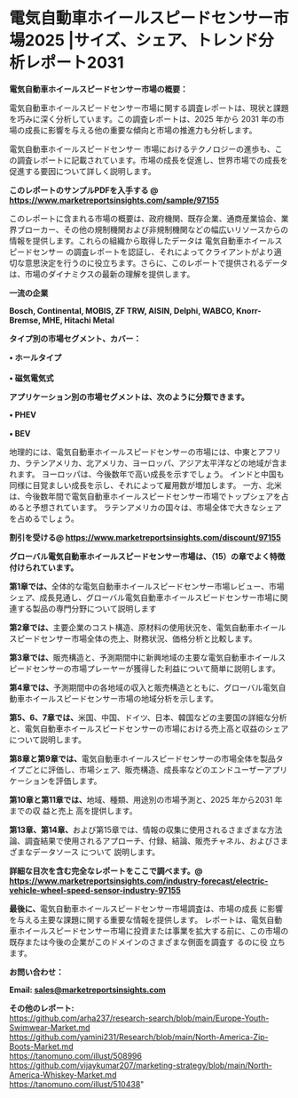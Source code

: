 # 電気自動車ホイールスピードセンサー市場2025 |サイズ、シェア、トレンド分析レポート2031

<strong><b>電気自動車ホイールスピードセンサー市場の概要：</b></strong>

電気自動車ホイールスピードセンサー市場に関する調査レポートは、現状と課題を巧みに深く分析しています。この調査レポートは、2025 年から 2031 年の市場の成長に影響を与える他の重要な傾向と市場の推進力も分析します。

電気自動車ホイールスピードセンサー 市場におけるテクノロジーの進歩も、この調査レポートに記載されています。市場の成長を促進し、世界市場での成長を促進する要因について詳しく説明します。

<strong>このレポートのサンプルPDFを入手する @ <a href=https://www.marketreportsinsights.com/sample/97155>https://www.marketreportsinsights.com/sample/97155</a></strong>

このレポートに含まれる市場の概要は、政府機関、既存企業、通商産業協会、業界ブローカー、その他の規制機関および非規制機関などの幅広いリソースからの情報を提供します。これらの組織から取得したデータは 電気自動車ホイールスピードセンサー の調査レポートを認証し、それによってクライアントがより適切な意思決定を行うのに役立ちます。さらに、このレポートで提供されるデータは、市場のダイナミクスの最新の理解を提供します。

<strong>一流の企業</strong>

<strong><b>Bosch, Continental, MOBIS, ZF TRW, AISIN, Delphi, WABCO, Knorr-Bremse, MHE, Hitachi Metal</b></strong>

<strong><b>タイプ別の市場セグメント、カバー：</b></strong>

<strong>• ホールタイプ<br><br>• 磁気電気式</strong>

<strong><b>アプリケーション別の市場セグメントは、次のように分類できます。</b></strong>

<strong>• PHEV<br><br>• BEV</strong>

 地理的には、電気自動車ホイールスピードセンサーの市場には、中東とアフリカ、ラテンアメリカ、北アメリカ、ヨーロッパ、アジア太平洋などの地域が含まれます。 ヨーロッパは、今後数年で高い成長を示すでしょう。 インドと中国も同様に目覚ましい成長を示し、それによって雇用数が増加します。 一方、北米は、今後数年間で電気自動車ホイールスピードセンサー市場でトップシェアを占めると予想されています。 ラテンアメリカの国々は、市場全体で大きなシェアを占めるでしょう。

<strong>割引を受ける@ <a href=https://www.marketreportsinsights.com/discount/97155>https://www.marketreportsinsights.com/discount/97155</a></strong>

<strong><b>グローバル電気自動車ホイールスピードセンサー市場は、（15）の章でよく特徴付けられています。</b></strong>

<strong><b>第</b></strong><strong><b>1章では、</b></strong>全体的な電気自動車ホイールスピードセンサー市場レビュー、市場シェア、成長見通し、グローバル電気自動車ホイールスピードセンサー市場に関連する製品の専門分野について説明します

<strong><b>第2章では、</b></strong>主要企業のコスト構造、原材料の使用状況を、電気自動車ホイールスピードセンサー市場全体の売上、財務状況、価格分析と比較します。

<strong><b>第3章では、</b></strong>販売構造と、予測期間中に新興地域の主要な電気自動車ホイールスピードセンサーの市場プレーヤーが獲得した利益について簡単に説明します。

<strong><b>第4章では、</b></strong>予測期間中の各地域の収入と販売構造とともに、グローバル電気自動車ホイールスピードセンサー市場の地域分析を示します。

<strong><b>第5、6、7章では、</b></strong>米国、中国、ドイツ、日本、韓国などの主要国の詳細な分析と、電気自動車ホイールスピードセンサーの市場における売上高と収益のシェアについて説明します。

<strong><b>第8章と第9章では、</b></strong>電気自動車ホイールスピードセンサーの市場全体を製品タイプごとに評価し、市場シェア、販売構造、成長率などのエンドユーザーアプリケーションを評価します。

<strong><b>第10章と第11章では、</b></strong>地域、種類、用途別の市場予測と、2025 年から2031 年までの収 益と売上 高を提供します。

<strong><b>第13章、第14章、</b></strong>および第15章では、情報の収集に使用されるさまざまな方法論、調査結果で使用されるアプローチ、付録、結論、販売チャネル、およびさまざまなデータソース について 説明します。

<strong>詳細な目次を含む完全なレポートをここで調べます。@ <a href=https://www.marketreportsinsights.com/industry-forecast/electric-vehicle-wheel-speed-sensor-industry-97155>https://www.marketreportsinsights.com/industry-forecast/electric-vehicle-wheel-speed-sensor-industry-97155</a></strong>

<strong><b>最後に、</b></strong>電気自動車ホイールスピードセンサー市場調査は、市場の成長 に影響を</a>与える主要な課題に関する重要な情報を提供します。 レポートは、電気自動車ホイールスピードセンサー市場に投資または事業を拡大する前に、この市場の既存または今後の企業がこのドメインのさまざまな側面を調査す るのに役 立ちます。

<strong><b>お問い合わせ：</b></strong>

<strong>Email: </strong><a href=mailto:sales@marketreportsinsights.com><strong>sales@marketreportsinsights.com</strong></a>

<strong>その他のレポート:</strong>
<br>
<a href=https://github.com/arha237/research-search/blob/main/Europe-Youth-Swimwear-Market.md>https://github.com/arha237/research-search/blob/main/Europe-Youth-Swimwear-Market.md</a>
<br>
<a href=https://github.com/yamini231/Research/blob/main/North-America-Zip-Boots-Market.md>https://github.com/yamini231/Research/blob/main/North-America-Zip-Boots-Market.md</a>
<br>
<a href=https://tanomuno.com/illust/508996>https://tanomuno.com/illust/508996</a>
<br>
<a href=https://github.com/vijaykumar207/marketing-strategy/blob/main/North-America-Whiskey-Market.md>https://github.com/vijaykumar207/marketing-strategy/blob/main/North-America-Whiskey-Market.md</a>
<br>
<a href=https://tanomuno.com/illust/510438>https://tanomuno.com/illust/510438</a>"
